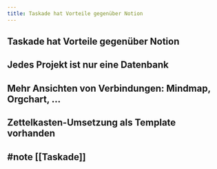 ```yaml
---
title: Taskade hat Vorteile gegenüber Notion
---
```


## Taskade hat Vorteile gegenüber Notion

## Jedes Projekt ist nur eine Datenbank

## Mehr Ansichten von Verbindungen: Mindmap, Orgchart, …

## Zettelkasten-Umsetzung als Template vorhanden

## #note [[Taskade]]
